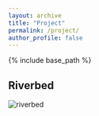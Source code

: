 ```yaml
---
layout: archive
title: "Project"
permalink: /project/
author_profile: false
---
```


{% include base_path %}

Riverbed
---
<!-- ![test_image](../images/profile.png "Test image") -->
<!-- <iframe src="../images/Riverbed.gif"> -->
![riverbed](../images/Riverbed.gif "Riverbed")

